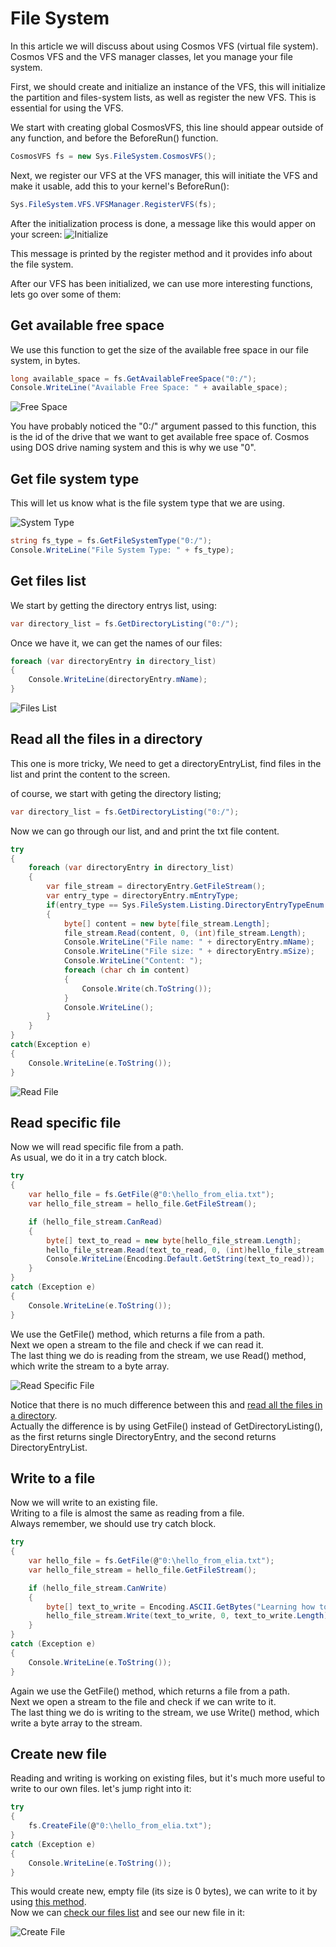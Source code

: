 # File System

In this article we will discuss about using Cosmos VFS (virtual file system).
Cosmos VFS and the VFS manager classes, let you manage your file system.

First, we should create and initialize an instance of the VFS, this will initialize the partition and files-system lists, as well as register the new VFS.
This is essential for using the VFS.

We start with creating global CosmosVFS, this line should appear outside of any function, and before the BeforeRun() function.  

```C#
CosmosVFS fs = new Sys.FileSystem.CosmosVFS();
```

Next, we register our VFS at the VFS manager, this will initiate the VFS and make it usable, add this to your kernel's BeforeRun():

```C#
Sys.FileSystem.VFS.VFSManager.RegisterVFS(fs);
```

After the initialization process is done, a message like this would apper on your screen:
![Initialize](https://raw.githubusercontent.com/CosmosOS/Cosmos/master/Docs/articles/Kernel/images/File%20System%20Initialize.PNG)

This message is printed by the register method and it provides info about the file system.

After our VFS has been initialized, we can use more interesting functions, lets go over some of them:

## Get available free space

We use this function to get the size of the available free space in our file system, in bytes.

```C#
long available_space = fs.GetAvailableFreeSpace("0:/");
Console.WriteLine("Available Free Space: " + available_space);
```

![Free Space](https://raw.githubusercontent.com/CosmosOS/Cosmos/master/Docs/articles/Kernel/images/File%20System%20Free%20Space.PNG)

You have probably noticed the "0:/" argument passed to this function, this is the id of the drive that we want to get available free space of.
Cosmos using DOS drive naming system and this is why we use "0".

## Get file system type

This will let us know what is the file system type that we are using.

![System Type](https://raw.githubusercontent.com/CosmosOS/Cosmos/master/Docs/articles/Kernel/images/File%20System%20Type.PNG)

```C#
string fs_type = fs.GetFileSystemType("0:/");
Console.WriteLine("File System Type: " + fs_type);
```

## Get files list

We start by getting the directory entrys list, using:

```C#
var directory_list = fs.GetDirectoryListing("0:/");
```

Once we have it, we can get the names of our files:

```C#
foreach (var directoryEntry in directory_list)
{
    Console.WriteLine(directoryEntry.mName);
}
```

![Files List](https://raw.githubusercontent.com/CosmosOS/Cosmos/master/Docs/articles/Kernel/images/File%20System%20Files%20List.PNG)

## Read all the files in a directory

This one is more tricky,
We need to get a directoryEntryList, find files in the list and print the content to the screen.

of course, we start with geting the directory listing;

```C#
var directory_list = fs.GetDirectoryListing("0:/");
```

Now we can go through our list, and and print the txt file content.

```C#
try
{
    foreach (var directoryEntry in directory_list)
    {
        var file_stream = directoryEntry.GetFileStream();
        var entry_type = directoryEntry.mEntryType;
        if(entry_type == Sys.FileSystem.Listing.DirectoryEntryTypeEnum.File)
        {
            byte[] content = new byte[file_stream.Length];
            file_stream.Read(content, 0, (int)file_stream.Length);
            Console.WriteLine("File name: " + directoryEntry.mName);
            Console.WriteLine("File size: " + directoryEntry.mSize);
            Console.WriteLine("Content: ");
            foreach (char ch in content)
            {
                Console.Write(ch.ToString());
            }
            Console.WriteLine();
        }
    }
}
catch(Exception e)
{
    Console.WriteLine(e.ToString());
}
```
![Read File](https://raw.githubusercontent.com/CosmosOS/Cosmos/master/Docs/articles/Kernel/images/File%20System%20Read%20File.PNG)

## Read specific file

Now we will read specific file from a path.  
As usual, we do it in a try catch block.

```C#
try
{
    var hello_file = fs.GetFile(@"0:\hello_from_elia.txt");
    var hello_file_stream = hello_file.GetFileStream();

    if (hello_file_stream.CanRead)
    {
        byte[] text_to_read = new byte[hello_file_stream.Length];
        hello_file_stream.Read(text_to_read, 0, (int)hello_file_stream.Length);
        Console.WriteLine(Encoding.Default.GetString(text_to_read));
    }
}
catch (Exception e)
{
    Console.WriteLine(e.ToString());
}
```

We use the GetFile() method, which returns a file from a path.  
Next we open a stream to the file and check if we can read it.  
The last thing we do is reading from the stream, we use Read() method, which write the stream to a byte array.

![Read Specific File](https://raw.githubusercontent.com/CosmosOS/Cosmos/master/Docs/articles/Kernel/images/File%20System%20Read%20Specified%20File.PNG)

Notice that there is no much difference between this and [read all the files in a directory](https://github.com/CosmosOS/Cosmos/wiki/FAT-FileSystem#read-all-the-files-in-a-directory).  
Actually the difference is by using GetFile() instead of GetDirectoryListing(), as the first returns single DirectoryEntry, and the second returns DirectoryEntryList.

## Write to a file

Now we will write to an existing file.  
Writing to a file is almost the same as reading from a file.  
Always remember, we should use try catch block.  

```C#
try
{
    var hello_file = fs.GetFile(@"0:\hello_from_elia.txt");
    var hello_file_stream = hello_file.GetFileStream();

    if (hello_file_stream.CanWrite)
    {
        byte[] text_to_write = Encoding.ASCII.GetBytes("Learning how to use VFS!");
        hello_file_stream.Write(text_to_write, 0, text_to_write.Length);
    }
}
catch (Exception e)
{
    Console.WriteLine(e.ToString());
}
```

Again we use the GetFile() method, which returns a file from a path.  
Next we open a stream to the file and check if we can write to it.  
The last thing we do is writing to the stream, we use Write() method, which write a byte array to the stream.  

## Create new file
Reading and writing is working on existing files, but it's much more useful to write to our own files.
let's jump right into it:

```C#
try
{
    fs.CreateFile(@"0:\hello_from_elia.txt");
}
catch (Exception e)
{
    Console.WriteLine(e.ToString());
}
```

This would create new, empty file (its size is 0 bytes), we can write to it by using [this method](https://github.com/CosmosOS/Cosmos/wiki/FAT-FileSystem/_edit#write-to-a-file).  
Now we can [check our files list](https://github.com/CosmosOS/Cosmos/wiki/FAT-FileSystem#get-files-list) and see our new file in it:  

![Create File](https://raw.githubusercontent.com/CosmosOS/Cosmos/master/Docs/articles/Kernel/images/File%20System%20Create%20File.PNG)
